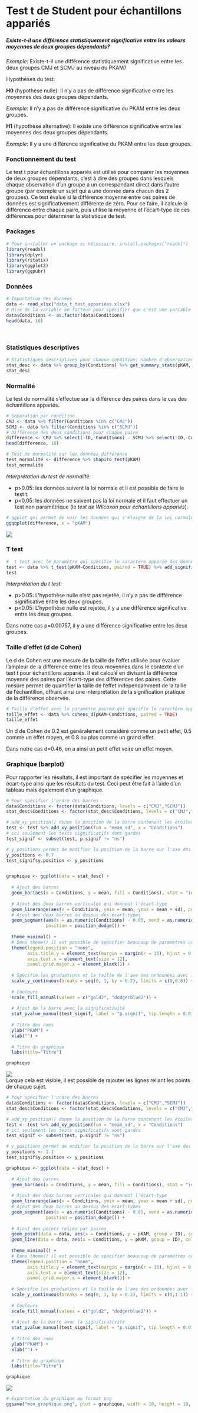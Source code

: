 Test t de Student pour échantillons appariés
================

##### **Existe-t-il une différence statistiquement significative entre les valeurs moyennes de deux groupes dépendants?**

*Exemple:* Existe-t-il une différence statistiquement significative
entre les deux groupes CMJ et SCMJ au niveau du PKAM?

Hypothèses du test:

**H0** (hypothèse nulle): Il n’y a pas de différence significative entre
les moyennes des deux groupes dépendants.

*Exemple:* Il n’y a pas de différence significative du PKAM entre les
deux groupes.

**H1** (hypothèse alternative): Il existe une différence significative
entre les moyennes des deux groupes dépendants.

*Exemple:* Il y a une différence significative du PKAM entre les deux
groupes.

### Fonctionnement du test

Le test t pour échantillons appariés est utilisé pour comparer les
moyennes de deux groupes dépendants, c’est à dire des groupes dans
lesquels chaque observation d’un groupe a un correspondant direct dans
l’autre groupe (par exemple un sujet qui a une donnée dans chacun des 2
groupes). Ce test évalue si la différence moyenne entre ces paires de
données est significativement différente de zéro. Pour ce faire, il
calcule la différence entre chaque paire, puis utilise la moyenne et
l’écart-type de ces différences pour déterminer la statistique de test.

### Packages

``` r
# Pour installer un package si nécessaire, install.packages("readxl")
library(readxl)
library(dplyr)
library(rstatix)
library(ggplot2)
library(ggpubr)
```

  

### Données

``` r
# Importation des données
data <- read_xlsx("data_t_test_appariées.xlsx")
# Mise de la variable en facteur pour spécifier que c'est une variable qualitative.
data$Conditions <- as.factor(data$Conditions)
head(data, 10)
```

<div data-pagedtable="false">

<script data-pagedtable-source type="application/json">
{"columns":[{"label":["ID"],"name":[1],"type":["dbl"],"align":["right"]},{"label":["Conditions"],"name":[2],"type":["fct"],"align":["left"]},{"label":["pKAM"],"name":[3],"type":["dbl"],"align":["right"]}],"data":[{"1":"1","2":"CMJ","3":"0.3463018"},{"1":"2","2":"CMJ","3":"0.2422290"},{"1":"3","2":"CMJ","3":"0.8042788"},{"1":"4","2":"CMJ","3":"0.5535370"},{"1":"5","2":"CMJ","3":"0.4000848"},{"1":"6","2":"CMJ","3":"0.3228603"},{"1":"7","2":"CMJ","3":"0.3831717"},{"1":"8","2":"CMJ","3":"0.3258636"},{"1":"9","2":"CMJ","3":"0.4500404"},{"1":"10","2":"CMJ","3":"0.3058577"}],"options":{"columns":{"min":{},"max":[10]},"rows":{"min":[10],"max":[10]},"pages":{}}}
  </script>

</div>

 

### Statistiques descriptives

``` r
# Statistiques descriptives pour chaque condition: nombre d'observations, moyennes, écart-types
stat_desc <- data %>% group_by(Conditions) %>% get_summary_stats(pKAM, type = "mean_sd")
stat_desc
```

<div data-pagedtable="false">

<script data-pagedtable-source type="application/json">
{"columns":[{"label":["Conditions"],"name":[1],"type":["fct"],"align":["left"]},{"label":["variable"],"name":[2],"type":["fct"],"align":["left"]},{"label":["n"],"name":[3],"type":["dbl"],"align":["right"]},{"label":["mean"],"name":[4],"type":["dbl"],"align":["right"]},{"label":["sd"],"name":[5],"type":["dbl"],"align":["right"]}],"data":[{"1":"CMJ","2":"pKAM","3":"37","4":"0.39","5":"0.171"},{"1":"SCMJ","2":"pKAM","3":"37","4":"0.34","5":"0.144"}],"options":{"columns":{"min":{},"max":[10]},"rows":{"min":[10],"max":[10]},"pages":{}}}
  </script>

</div>

  

### Normalité

Le test de normalité s’effectue sur la différence des paires dans le cas
des échantillons appariés.

``` r
# Séparation par condition
CMJ <- data %>% filter(Conditions %in% c("CMJ"))
SCMJ <- data %>% filter(Conditions %in% c("SCMJ"))
# Différence des deux conditions pour chaque paire
difference <- CMJ %>% select(-ID,-Conditions) - SCMJ %>% select(-ID,-Conditions)
head(difference, 10)
```

<div data-pagedtable="false">

<script data-pagedtable-source type="application/json">
{"columns":[{"label":[""],"name":["_rn_"],"type":[""],"align":["left"]},{"label":["pKAM"],"name":[1],"type":["dbl"],"align":["right"]}],"data":[{"1":"0.163958556","_rn_":"1"},{"1":"0.053858748","_rn_":"2"},{"1":"0.029653257","_rn_":"3"},{"1":"0.144941785","_rn_":"4"},{"1":"0.114990684","_rn_":"5"},{"1":"0.033887504","_rn_":"6"},{"1":"-0.121496775","_rn_":"7"},{"1":"0.003161168","_rn_":"8"},{"1":"-0.005583502","_rn_":"9"},{"1":"0.043281537","_rn_":"10"}],"options":{"columns":{"min":{},"max":[10]},"rows":{"min":[10],"max":[10]},"pages":{}}}
  </script>

</div>

``` r
# Test de normalité sur les données différence
test_normalité <- difference %>% shapiro_test(pKAM)
test_normalité
```

<div data-pagedtable="false">

<script data-pagedtable-source type="application/json">
{"columns":[{"label":["variable"],"name":[1],"type":["chr"],"align":["left"]},{"label":["statistic"],"name":[2],"type":["dbl"],"align":["right"]},{"label":["p"],"name":[3],"type":["dbl"],"align":["right"]}],"data":[{"1":"pKAM","2":"0.9748093","3":"0.553356"}],"options":{"columns":{"min":{},"max":[10]},"rows":{"min":[10],"max":[10]},"pages":{}}}
  </script>

</div>

*Interprétation du test de normalité:*  
- p\>0.05: les données suivent la loi normale et il est possible de
faire le test t.  
- p\<0.05: les données ne suivent pas la loi normale et il faut
effectuer un test non paramétrique (le *test de Wilcoxon pour
échantillons appariés*).

``` r
# ggplot qui permet de voir les données qui s'éloigne de la loi normale
ggqqplot(difference, x = "pKAM")
```

![](t_test_student_echantillons_apparies_files/figure-gfm/unnamed-chunk-6-1.png)<!-- -->  

### T test

``` r
#  t test avec le paramètre qui spécifie le caractère apparié des données, add_significance() rajoute la colonne p.signif
test <- data %>% t_test(pKAM~Conditions, paired = TRUE) %>% add_significance()
test
```

<div data-pagedtable="false">

<script data-pagedtable-source type="application/json">
{"columns":[{"label":[".y."],"name":[1],"type":["chr"],"align":["left"]},{"label":["group1"],"name":[2],"type":["chr"],"align":["left"]},{"label":["group2"],"name":[3],"type":["chr"],"align":["left"]},{"label":["n1"],"name":[4],"type":["int"],"align":["right"]},{"label":["n2"],"name":[5],"type":["int"],"align":["right"]},{"label":["statistic"],"name":[6],"type":["dbl"],"align":["right"]},{"label":["df"],"name":[7],"type":["dbl"],"align":["right"]},{"label":["p"],"name":[8],"type":["dbl"],"align":["right"]},{"label":["p.signif"],"name":[9],"type":["chr"],"align":["left"]}],"data":[{"1":"pKAM","2":"CMJ","3":"SCMJ","4":"37","5":"37","6":"2.829569","7":"36","8":"0.00757","9":"**"}],"options":{"columns":{"min":{},"max":[10]},"rows":{"min":[10],"max":[10]},"pages":{}}}
  </script>

</div>

  

*Interprétation du t test:*  
- p\>0.05: L’hypothèse nulle n’est pas rejetée, il n’y a pas de
différence significative entre les deux groupes.  
- p\<0.05: L’hypothèse nulle est rejetée, il y a une différence
significative entre les deux groupes.

Dans notre cas p=0.00757, il y a une différence significative entre les
deux groupes.

### Taille d’effet (d de Cohen)

Le d de Cohen est une mesure de la taille de l’effet utilisée pour
évaluer l’ampleur de la différence entre les deux moyennes dans le
contexte d’un test t pour échantillons appariés. Il est calculé en
divisant la différence moyenne des paires par l’écart-type des
différences des paires. Cette mesure permet de quantifier la taille de
l’effet indépendamment de la taille de l’échantillon, offrant ainsi une
interprétation de la signification pratique de la différence observée.

``` r
# Taille d'effet avec le paramètre paired qui spécifie le caractère apparié des données
taille_effet <- data %>% cohens_d(pKAM~Conditions, paired = TRUE)
taille_effet
```

<div data-pagedtable="false">

<script data-pagedtable-source type="application/json">
{"columns":[{"label":[""],"name":["_rn_"],"type":[""],"align":["left"]},{"label":[".y."],"name":[1],"type":["chr"],"align":["left"]},{"label":["group1"],"name":[2],"type":["chr"],"align":["left"]},{"label":["group2"],"name":[3],"type":["chr"],"align":["left"]},{"label":["effsize"],"name":[4],"type":["dbl"],"align":["right"]},{"label":["n1"],"name":[5],"type":["int"],"align":["right"]},{"label":["n2"],"name":[6],"type":["int"],"align":["right"]},{"label":["magnitude"],"name":[7],"type":["ord"],"align":["right"]}],"data":[{"1":"pKAM","2":"CMJ","3":"SCMJ","4":"0.4651782","5":"37","6":"37","7":"small","_rn_":"1"}],"options":{"columns":{"min":{},"max":[10]},"rows":{"min":[10],"max":[10]},"pages":{}}}
  </script>

</div>

Un d de Cohen de 0.2 est généralement considéré comme un petit effet,
0.5 comme un effet moyen, et 0.8 ou plus comme un grand effet.

Dans notre cas d=0.46, on a ainsi un petit effet voire un effet moyen.

### Graphique (barplot)

Pour rapporter les résultats, il est important de spécifier les moyennes
et écart-type ainsi que les résultats du test. Ceci peut être fait à
l’aide d’un tableau mais également d’un graphique.

``` r
# Pour spécifier l'ordre des barres
data$Conditions <- factor(data$Conditions, levels = c("CMJ","SCMJ"))
stat_desc$Conditions <- factor(stat_desc$Conditions, levels = c("CMJ","SCMJ"))

# add_xy_position() donne la position de la barre contenant les étoiles
test <- test %>% add_xy_position(fun = "mean_sd", x = "Conditions")
# ici seulement les tests significatifs sont gardés
test_signif <- subset(test, p.signif != "ns")

# y_positions permet de modifier la position de la barre sur l'axe des ordonnées
y_positions <- 0.7
test_signif$y.position <- y_positions


graphique <- ggplot(data = stat_desc) +
  
  # Ajout des barres
  geom_bar(aes(x = Conditions, y = mean, fill = Conditions), stat = "identity", position = position_dodge(), width = 0.8) +
  
  # Ajout des deux barres verticales qui donnent l'écart-type
  geom_linerange(aes(x = Conditions, ymin = mean, ymax = mean + sd), position = position_dodge()) +
  # Ajout des deux barres au dessus des écart-types
  geom_segment(aes(x = as.numeric(Conditions) - 0.05, xend = as.numeric(Conditions) + 0.05, y = mean + sd, yend = mean + sd), 
               position = position_dodge()) +
  
  theme_minimal() +
  # Dans theme() il est possible de spécifier beaucoup de paramètres comme sur les titres, les légendes, la grille de fond, ...
  theme(legend.position = "none",
        axis.title.y = element_text(margin = margin(r = 15), hjust = 0.5),
        axis.text.x = element_text(size = 12), 
        panel.grid.major.x = element_blank()) +
  
  # Spécifie les graduations et la taille de l'axe des ordonnées avec limits
  scale_y_continuous(breaks = seq(0, 1, by = 0.2), limits = c(0,0.8)) +
  
  # Couleurs
  scale_fill_manual(values = c("gold2", "dodgerblue2")) +
  
  # Ajout de la barre avec la significativité
  stat_pvalue_manual(test_signif, label = "p.signif", tip.length = 0.01) +
  
  # Titre des axes
  ylab("PKAM") +
  xlab("") +
  
  # Titre du graphique
  labs(title="Titre")

graphique
```

![](t_test_student_echantillons_apparies_files/figure-gfm/unnamed-chunk-9-1.png)<!-- -->  
Lorque cela est visible, il est possible de rajouter les lignes reliant
les points de chaque sujet.

``` r
# Pour spécifier l'ordre des barres
data$Conditions <- factor(data$Conditions, levels = c("CMJ","SCMJ"))
stat_desc$Conditions <- factor(stat_desc$Conditions, levels = c("CMJ","SCMJ"))

# add_xy_position() donne la position de la barre contenant les étoiles
test <- test %>% add_xy_position(fun = "mean_sd", x = "Conditions")
# ici seulement les tests significatifs sont gardés
test_signif <- subset(test, p.signif != "ns")

# y_positions permet de modifier la position de la barre sur l'axe des ordonnées
y_positions <- 1.1
test_signif$y.position <- y_positions

graphique <- ggplot(data = stat_desc) +
  
  # Ajout des barres
  geom_bar(aes(x = Conditions, y = mean, fill = Conditions), stat = "identity", position = position_dodge(), width = 0.8) +
  
  # Ajout des deux barres verticales qui donnent l'écart-type
  geom_linerange(aes(x = Conditions, ymin = mean, ymax = mean + sd), position = position_dodge()) +
  # Ajout des deux barres au dessus des écart-types
  geom_segment(aes(x = as.numeric(Conditions) - 0.05, xend = as.numeric(Conditions) + 0.05, y = mean + sd, yend = mean + sd), 
               position = position_dodge()) +
  
  # Ajout des points reliés par paires
  geom_point(data = data, aes(x = Conditions, y = pKAM, group = ID), color = "grey") +
  geom_line(data = data, aes(x = Conditions, y = pKAM, group = ID), color = "grey") +
  
  theme_minimal() +
  # Dans theme() il est possible de spécifier beaucoup de paramètres comme sur les titres, les légendes, la grille de fond, ...
  theme(legend.position = "none",
        axis.title.y = element_text(margin = margin(r = 15), hjust = 0.5),
        axis.text.x = element_text(size = 12), 
        panel.grid.major.x = element_blank()) +
  
  # Spécifie les graduations et la taille de l'axe des ordonnées avec limits
  scale_y_continuous(breaks = seq(0, 1, by = 0.2), limits = c(0,1.1)) +
  
  # Couleurs
  scale_fill_manual(values = c("gold2", "dodgerblue2")) +
  
  # Ajout de la barre avec la significativité
  stat_pvalue_manual(test_signif, label = "p.signif", tip.length = 0.01) +
  
  # Titre des axes
  ylab("PKAM") +
  xlab("") +
  
  # Titre du graphique
  labs(title="Titre")

graphique
```

![](t_test_student_echantillons_apparies_files/figure-gfm/unnamed-chunk-10-1.png)<!-- -->

``` r
# Exportation du graphique au format png
ggsave("mon_graphique.png", plot = graphique, width = 10, height = 10, units = "cm", bg = "white")
```
